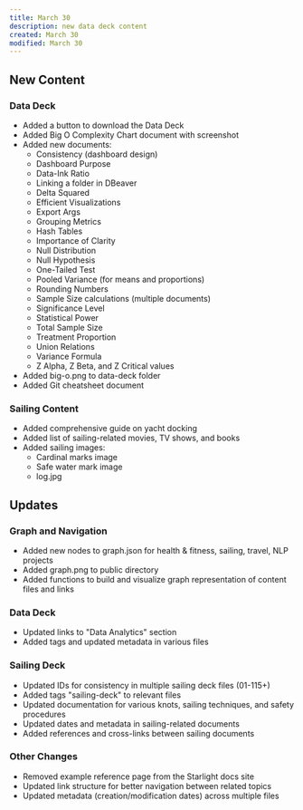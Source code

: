```yaml
---
title: March 30
description: new data deck content
created: March 30
modified: March 30
---
```


## New Content

### Data Deck
- Added a button to download the Data Deck
- Added Big O Complexity Chart document with screenshot
- Added new documents:
  - Consistency (dashboard design)
  - Dashboard Purpose 
  - Data-Ink Ratio
  - Linking a folder in DBeaver
  - Delta Squared
  - Efficient Visualizations
  - Export Args
  - Grouping Metrics
  - Hash Tables
  - Importance of Clarity
  - Null Distribution
  - Null Hypothesis
  - One-Tailed Test
  - Pooled Variance (for means and proportions)
  - Rounding Numbers
  - Sample Size calculations (multiple documents)
  - Significance Level
  - Statistical Power
  - Total Sample Size
  - Treatment Proportion
  - Union Relations
  - Variance Formula
  - Z Alpha, Z Beta, and Z Critical values
- Added big-o.png to data-deck folder
- Added Git cheatsheet document

### Sailing Content
- Added comprehensive guide on yacht docking
- Added list of sailing-related movies, TV shows, and books
- Added sailing images:
  - Cardinal marks image
  - Safe water mark image
  - log.jpg

## Updates

### Graph and Navigation
- Added new nodes to graph.json for health & fitness, sailing, travel, NLP projects
- Added graph.png to public directory
- Added functions to build and visualize graph representation of content files and links

### Data Deck
- Updated links to "Data Analytics" section
- Added tags and updated metadata in various files

### Sailing Deck
- Updated IDs for consistency in multiple sailing deck files (01-115+)
- Added tags "sailing-deck" to relevant files
- Updated documentation for various knots, sailing techniques, and safety procedures
- Updated dates and metadata in sailing-related documents
- Added references and cross-links between sailing documents

### Other Changes
- Removed example reference page from the Starlight docs site
- Updated link structure for better navigation between related topics
- Updated metadata (creation/modification dates) across multiple files

